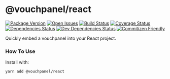 # @vouchpanel/react

[![Package Version][package-image]][package-url]
[![Open Issues][issues-image]][issues-url]
[![Build Status][build-image]][build-url]
[![Coverage Status][coverage-image]][coverage-url]
[![Dependencies Status][dependencies-image]][dependencies-url]
[![Dev Dependencies Status][dev-dependencies-image]][dev-dependencies-url]
[![Commitizen Friendly][commitizen-image]][commitizen-url]

Quickly embed a vouchpanel into your React project.

### How To Use

Install with:

```bash
yarn add @vouchpanel/react
```

[project-url]: https://github.com/vouchpanel/vouchpanel-react
[package-image]: https://badge.fury.io/js/typescript-template.svg
[package-url]: https://badge.fury.io/js/typescript-template
[issues-image]: https://img.shields.io/github/issues/vouchpanel/vouchpanel-react.svg?style=popout
[issues-url]: https://github.com/vouchpanel/vouchpanel-react/issues
[build-image]: https://travis-ci.org/vouchpanel/vouchpanel-react.svg?branch=master
[build-url]: https://travis-ci.org/vouchpanel/vouchpanel-react
[coverage-image]: https://coveralls.io/repos/github/vouchpanel/vouchpanel-react/badge.svg?branch=master
[coverage-url]: https://coveralls.io/github/vouchpanel/vouchpanel-react?branch=master
[dependencies-image]: https://david-dm.org/vouchpanel/vouchpanel-react/status.svg
[dependencies-url]: https://david-dm.org/vouchpanel/vouchpanel-react
[dev-dependencies-image]: https://david-dm.org/vouchpanel/vouchpanel-react/dev-status.svg
[dev-dependencies-url]: https://david-dm.org/vouchpanel/vouchpanel-react?type=dev
[commitizen-image]: https://img.shields.io/badge/commitizen-friendly-brightgreen.svg
[commitizen-url]: http://commitizen.github.io/cz-cli
